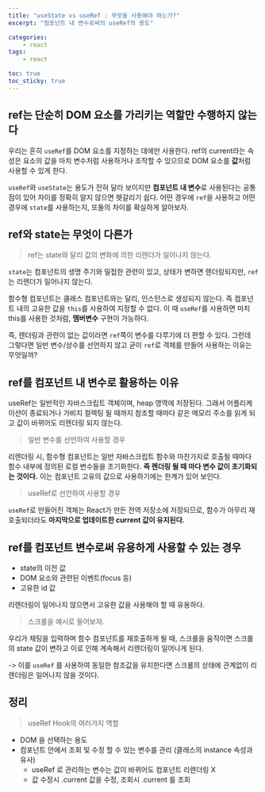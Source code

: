 ```yaml
---
title: "useState vs useRef : 무엇을 사용해야 하는가?"
excerpt: "컴포넌트 내 변수로써의 useRef의 용도"

categories:
    - react
tags:
    - react

toc: true
toc_sticky: true
---
```


## ref는 단순히 DOM 요소를 가리키는 역할만 수행하지 않는다

우리는 흔히 `useRef`를 DOM 요소를 지정하는 데에만 사용한다. ref의 current라는 속성은 요소의 값을 마치 변수처럼 사용하거나 조작할 수 있으므로 DOM 요소를 **값**처럼 사용할 수 있게 한다.

`useRef`와 `useState`는 용도가 전혀 달라 보이지만 **컴포넌트 내 변수**로 사용된다는 공통점이 있어 차이를 정확히 알지 않으면 헷갈리기 쉽다. 어떤 경우에 `ref`을 사용하고 어떤 경우에 `state`를 사용하는지, 또둘의 차이를 확실하게 알아보자.

## ref와 state는 무엇이 다른가

> ref는 state와 달리 값의 변화에 의한 리렌더가 일어나지 않는다.

`state`는 컴포넌트의 생명 주기와 밀접한 관련이 있고, 상태가 변하면 렌더링되지만, `ref`는 리렌더가 일어나지 않는다.

함수형 컴포넌트는 클래스 컴포넌트와는 달리, 인스턴스로 생성되지 않는다. 즉 컴포넌트 내의 고유한 값을 `this`를 사용하여 지정할 수 없다. 이 때 `useRef`를 사용하면 마치 this를 사용한 것처럼, **멤버변수** 구현이 가능하다.

즉, 렌더링과 관련이 없는 값이라면 `ref`쪽이 변수를 다루기에 더 편할 수 있다. 그런데 그렇다면 일반 변수/상수를 선언하지 않고 굳이 `ref`로 객체를 만들어 사용하는 이유는 무엇일까?

## ref를 컴포넌트 내 변수로 활용하는 이유

useRef는 일반적인 자바스크립트 객체이며, heap 영역에 저장된다. 그래서 어플리케이션이 종료되거나 가비지 컬렉팅 될 때까지 참조할 때마다 같은 메모리 주소를 읽게 되고 값이 바뀌어도 리렌더링 되지 않는다.

> 일반 변수를 선언하여 사용할 경우

리렌더링 시, 함수형 컴포넌트는 일반 자바스크립트 함수와 마찬가지로 호출될 때마다 함수 내부에 정의된 로컬 변수들을 초기화한다. **즉 렌더링 될 때 마다 변수 값이 초기화되는 것이다.** 이는 컴포넌트 고유의 값으로 사용하기에는 한계가 있어 보인다.

> useRef로 선언하여 사용할 경우

`useRef`로 만들어진 객체는 React가 만든 전역 저장소에 저장되므로, 함수가 아무리 재호출되더라도 **마지막으로 업데이트한 current 값이 유지된다.**

## ref를 컴포넌트 변수로써 유용하게 사용할 수 있는 경우

- state의 이전 값
- DOM 요소와 관련된 이벤트(focus 등)
- 고유한 id 값

리렌더링이 일어나지 않으면서 고유한 값을 사용해야 할 때 유용하다.

> 스크롤을 예시로 들어보자.

우리가 채팅을 입력하며 함수 컴포넌트를 재호출하게 될 때, 스크롤을 움직이면 스크롤의 state 값이 변하고 이로 인해 계속해서 리렌더링이 일어나게 된다.

-> 이를 `useRef` 를 사용하여 동일한 참조값을 유지한다면 스크롤의 상태에 관계없이 리렌더링은 일어나지 않을 것이다.

## 정리

> useRef Hook의 여러가지 역할

- DOM 을 선택하는 용도
- 컴포넌트 안에서 조회 및 수정 할 수 있는 변수를 관리 (클래스의 instance 속성과 유사)
    - useRef 로 관리하는 변수는 값이 바뀌어도 컴포넌트 리렌더링 X
    - 값 수정시 .current 값을 수정, 조회시 .current 를 조회